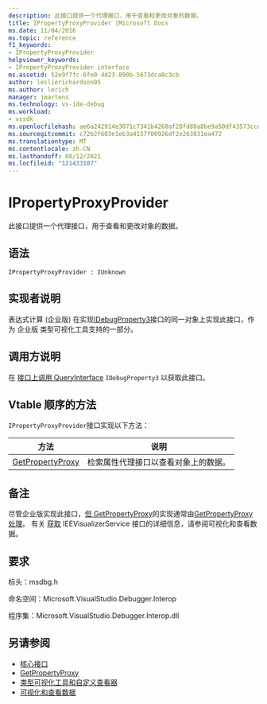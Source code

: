 ```yaml
---
description: 此接口提供一个代理接口，用于查看和更改对象的数据。
title: IPropertyProxyProvider |Microsoft Docs
ms.date: 11/04/2016
ms.topic: reference
f1_keywords:
- IPropertyProxyProvider
helpviewer_keywords:
- IPropertyProxyProvider interface
ms.assetid: 52e9f7fc-6fe0-4d23-890b-5673dca8c3cb
author: leslierichardson95
ms.author: lerich
manager: jmartens
ms.technology: vs-ide-debug
ms.workload:
- vssdk
ms.openlocfilehash: ae6a242914e3071c7341b4268af28fd88a8be9a50df43573ccd757efc1c74207
ms.sourcegitcommit: c72b2f603e1eb3a4157f00926df2e263831ea472
ms.translationtype: MT
ms.contentlocale: zh-CN
ms.lasthandoff: 08/12/2021
ms.locfileid: "121433107"
---
```

# <a name="ipropertyproxyprovider"></a>IPropertyProxyProvider
此接口提供一个代理接口，用于查看和更改对象的数据。

## <a name="syntax"></a>语法

```
IPropertyProxyProvider : IUnknown
```

## <a name="notes-for-implementers"></a>实现者说明
 表达式计算 (企业版) 在实现[IDebugProperty3](../../../extensibility/debugger/reference/idebugproperty3.md)接口的同一对象上实现此接口，作为 企业版 类型可视化工具支持的一部分。

## <a name="notes-for-callers"></a>调用方说明
 在 [接口上调用 QueryInterface](/cpp/atl/queryinterface) `IDebugProperty3` 以获取此接口。

## <a name="methods-in-vtable-order"></a>Vtable 顺序的方法
 `IPropertyProxyProvider`接口实现以下方法：

|方法|说明|
|------------|-----------------|
|[GetPropertyProxy](../../../extensibility/debugger/reference/ipropertyproxyprovider-getpropertyproxy.md)|检索属性代理接口以查看对象上的数据。|

## <a name="remarks"></a>备注
 尽管企业版实现此接口，[但 GetPropertyProxy](../../../extensibility/debugger/reference/ipropertyproxyprovider-getpropertyproxy.md)的实现通常由[GetPropertyProxy 处理](../../../extensibility/debugger/reference/ieevisualizerservice-getpropertyproxy.md)。 有关 [获取](../../../extensibility/debugger/visualizing-and-viewing-data.md) IEEVisualizerService 接口的详细信息，请参阅可视化和查看数据。

## <a name="requirements"></a>要求
 标头：msdbg.h

 命名空间：Microsoft.VisualStudio.Debugger.Interop

 程序集：Microsoft.VisualStudio.Debugger.Interop.dll

## <a name="see-also"></a>另请参阅
- [核心接口](../../../extensibility/debugger/reference/core-interfaces.md)
- [GetPropertyProxy](../../../extensibility/debugger/reference/ieevisualizerservice-getpropertyproxy.md)
- [类型可视化工具和自定义查看器](../../../extensibility/debugger/type-visualizer-and-custom-viewer.md)
- [可视化和查看数据](../../../extensibility/debugger/visualizing-and-viewing-data.md)
